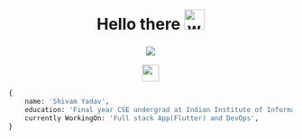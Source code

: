 <h1 align="center">
  Hello there
  <img alt="wave" src="https://emojis.slackmojis.com/emojis/images/1613285697/12806/meow_attention.png?1613285697" width="36">
</h1>
<!-- <h3 align="center"><img src="https://readme-typing-svg.herokuapp.com?center=true&vCenter=true&lines=Blockchain+%26+Web+Developer+"></h3> -->
<h3 align="center"><img src="https://readme-typing-svg.herokuapp.com?center=true&vCenter=true&lines=Thinking+🧠"></h3>

<!--social-->
<!-- ## 🙋‍ Connect with me: -->
<p align="center">
<a href="https://www.linkedin.com/in/shivamydv93/"><img src = "https://img.shields.io/badge/LinkedIn-Page?style=flat&logo=linkedin&logoColor=white&color=0E76A8" height = 30px></a> <!-- <a href="https://www.instagram.com/aman_65144/"><img src = "https://img.shields.io/badge/Instagram-Page?style=flat&logo=instagram&logoColor=white&color=DD2A7B" height = 30px></a> --><!--   <a href="https://www.hackerrank.com/Aman1337g"><img src = "https://img.shields.io/badge/HackerRank-Page?style=flat&logo=hackerrank&logoColor=white&color=1ba94c" height = 30px></a> -->
</p>

```py
{
    name: 'Shivam Yadav',
    education: 'Final year CSE undergrad at Indian Institute of Information Technology Ranchi, India',
    currently WorkingOn: 'Full stack App(Flutter) and DevOps',
}
```




<!-- GitHub Readme Streak Stats-->
<!-- ## 🔥 Streak stats -->

    

</td>
</tr>
</table>
